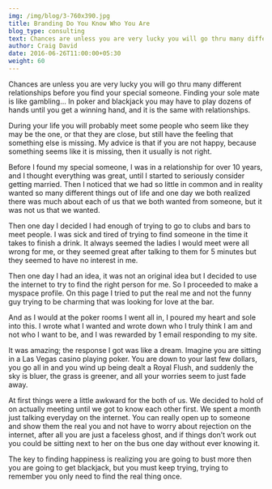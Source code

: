 ```yaml
---
img: /img/blog/3-760x390.jpg
title: Branding Do You Know Who You Are
blog_type: consulting
text: Chances are unless you are very lucky you will go thru many different relationships before you find your special someone. Finding your sole mate is like gambling...
author: Craig David
date: 2016-06-26T11:00:00+05:30
weight: 60
---
```



Chances are unless you are very lucky you will go thru many different relationships before you find your special someone. Finding your sole mate is like gambling... In poker and blackjack you may have to play dozens of hands until you get a winning hand, and it is the same with relationships.

During your life you will probably meet some people who seem like they may be the one, or that they are close, but still have the feeling that something else is missing. My advice is that if you are not happy, because something seems like it is missing, then it usually is not right.

Before I found my special someone, I was in a relationship for over 10 years, and I thought everything was great, until I started to seriously consider getting married. Then I noticed that we had so little in common and in reality wanted so many different things out of life and one day we both realized there was much about each of us that we both wanted from someone, but it was not us that we wanted.

Then one day I decided I had enough of trying to go to clubs and bars to meet people. I was sick and tired of trying to find someone in the time it takes to finish a drink. It always seemed the ladies I would meet were all wrong for me, or they seemed great after talking to them for 5 minutes but they seemed to have no interest in me.


Then one day I had an idea, it was not an original idea but I decided to use the internet to try to find the right person for me. So I proceeded to make a myspace profile. On this page I tried to put the real me and not the funny guy trying to be charming that was looking for love at the bar.

And as I would at the poker rooms I went all in, I poured my heart and sole into this. I wrote what I wanted and wrote down who I truly think I am and not who I want to be, and I was rewarded by 1 email responding to my site.

It was amazing; the response I got was like a dream. Imagine you are sitting in a Las Vegas casino playing poker. You are down to your last few dollars, you go all in and you wind up being dealt a Royal Flush, and suddenly the sky is bluer, the grass is greener, and all your worries seem to just fade away.

At first things were a little awkward for the both of us. We decided to hold of on actually meeting until we got to know each other first. We spent a month just talking everyday on the internet. You can really open up to someone and show them the real you and not have to worry about rejection on the internet, after all you are just a faceless ghost, and if things don’t work out you could be sitting next to her on the bus one day without ever knowing it.

The key to finding happiness is realizing you are going to bust more then you are going to get blackjack, but you must keep trying, trying to remember you only need to find the real thing once.